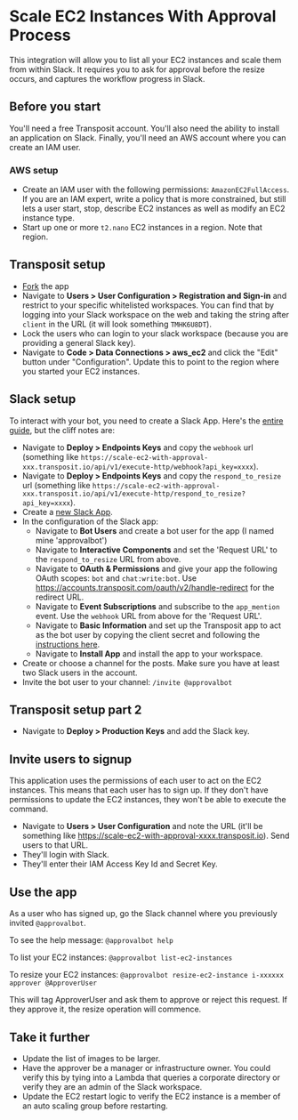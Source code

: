 # Scale EC2 Instances With Approval Process

This integration will allow you to list all your EC2 instances and scale them from within Slack. It requires you to ask for approval before the resize occurs, and captures the workflow progress in Slack.

## Before you start

You'll need a free Transposit account. You'll also need the ability to install an application on Slack. Finally, you'll need an AWS account where you can create an IAM user.

### AWS setup

  * Create an IAM user with the following permissions: `AmazonEC2FullAccess`. If you are an IAM expert, write a policy that is more constrained, but still lets a user start, stop, describe EC2 instances as well as modify an EC2 instance type.
  * Start up one or more `t2.nano` EC2 instances in a region. Note that region.

## Transposit setup

  * [Fork](https://console.transposit.com/t/transposit-sample/scale_ec2_with_approval?fork=true) the app
  * Navigate to **Users > User Configuration > Registration and Sign-in** and restrict to your specific whitelisted workspaces. You can find that by logging into your Slack workspace on the web and taking the string after `client` in the URL (it will look something `TMHK6U8DT`).
  * Lock the users who can login to your slack workspace (because you are providing a general Slack key).
  * Navigate to **Code > Data Connections > aws_ec2** and click the "Edit" button under "Configuration". Update this to point to the region where you started your EC2 instances.

## Slack setup

To interact with your bot, you need to create a Slack App. Here's the [entire guide](https://www.transposit.com/docs/guides/slack/chatbots/), but the cliff notes are:

  * Navigate to **Deploy > Endpoints Keys** and copy the `webhook` url (something like `https://scale-ec2-with-approval-xxx.transposit.io/api/v1/execute-http/webhook?api_key=xxxx`). 
  * Navigate to **Deploy > Endpoints Keys** and copy the `respond_to_resize` url (something like `https://scale-ec2-with-approval-xxx.transposit.io/api/v1/execute-http/respond_to_resize?api_key=xxxx`). 
  * Create a [new Slack App](https://api.slack.com/apps).
  * In the configuration of the Slack app:
    * Navigate to **Bot Users** and create a bot user for the app (I named mine 'approvalbot')
    * Navigate to **Interactive Components** and set the 'Request URL' to  the `respond_to_resize` URL from above.
    * Navigate to **OAuth & Permissions** and give your app the following OAuth scopes: `bot` and `chat:write:bot`. Use https://accounts.transposit.com/oauth/v2/handle-redirect for the redirect URL.
    * Navigate to **Event Subscriptions** and subscribe to the `app_mention` event. Use the `webhook` URL from above for the 'Request URL'.
    * Navigate to **Basic Information** and set up the Transposit app to act as the bot user by copying the client secret and following the [instructions here](https://www.transposit.com/docs/guides/slack/chatbots/#acting-as-your-bot-user).
    * Navigate to **Install App** and install the app to your workspace.
  * Create or choose a channel for the posts. Make sure you have at least two Slack users in the account.
  * Invite the bot user to your channel: `/invite @approvalbot`

## Transposit setup part 2

  * Navigate to **Deploy > Production Keys** and add the Slack key. 

## Invite users to signup

This application uses the permissions of each user to act on the EC2 instances. This means that each user has to sign up. If they don't have permissions to update the EC2 instances, they won't be able to execute the command.

* Navigate to **Users > User Configuration** and note the URL (it'll be something like https://scale-ec2-with-approval-xxxx.transposit.io). Send users to that URL.
* They'll login with Slack.
* They'll enter their IAM Access Key Id and Secret Key.

## Use the app

As a user who has signed up, go the Slack channel where you previously invited `@approvalbot`.

To see the help message: `@approvalbot help`

To list your EC2 instances: `@approvalbot list-ec2-instances`

To resize your EC2 instances: `@approvalbot resize-ec2-instance i-xxxxxx approver @ApproverUser`

This will tag ApproverUser and ask them to approve or reject this request. If they approve it, the resize operation will commence.

## Take it further

* Update the list of images to be larger.
* Have the approver be a manager or infrastructure owner. You could verify this by tying into a Lambda that queries a corporate directory or verify they are an admin of the Slack workspace.
* Update the EC2 restart logic to verify the EC2 instance is a member of an auto scaling group before restarting.
